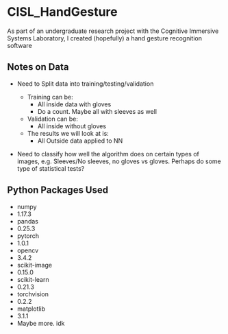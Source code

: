 # CISL_HandGesture
As part of an undergraduate research project with the Cognitive Immersive Systems Laboratory, I created (hopefully) a hand gesture recognition software

## Notes on Data

* Need to Split data into training/testing/validation
  * Training can be:
    * All inside data with gloves
    * Do a count. Maybe all with sleeves as well
  * Validation can be:
    * All inside without gloves
  * The results we will look at is:
    * All Outside data applied to NN

* Need to classify how well the algorithm does on certain types of images, e.g. Sleeves/No sleeves, no gloves vs gloves. Perhaps do some type of statistical tests?

## Python Packages Used

* numpy
 * 1.17.3
* pandas
 * 0.25.3
* pytorch
 * 1.0.1
* opencv
 * 3.4.2
* scikit-image
 * 0.15.0
* scikit-learn
 * 0.21.3
* torchvision
 * 0.2.2
* matplotlib
 * 3.1.1
* Maybe more. idk


